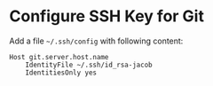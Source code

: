 # Configure SSH Key for Git
Add a file `~/.ssh/config` with following content:

```text
Host git.server.host.name
    IdentityFile ~/.ssh/id_rsa-jacob
    IdentitiesOnly yes
```
